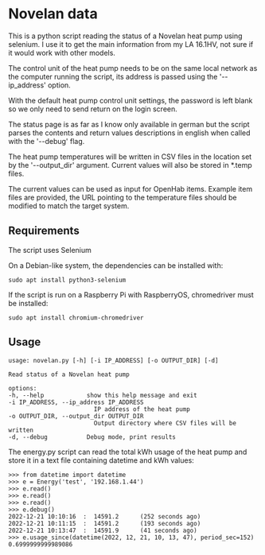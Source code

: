 # Novelan data
This is a python script reading the status of a Novelan heat pump using selenium. I use it to get the main information from my LA 16.1HV, not sure if it would work with other models.

The control unit of the heat pump needs to be on the same local network as the computer running the script, its address is passed using the '--ip_address' option.

With the default heat pump control unit settings, the password is left blank so we only need to send return on the login screen.

The status page is as far as I know only available in german but the script parses the contents and return values descriptions in english when called with the '--debug' flag.

The heat pump temperatures will be written in CSV files in the location set by the '--output_dir' argument. Current values will also be stored in *.temp files.

The current values can be used as input for OpenHab items. Example item files are provided, the URL pointing to the temperature files should be modified to match the target system. 

## Requirements
The script uses Selenium

On a Debian-like system, the dependencies can be installed with:

    sudo apt install python3-selenium

If the script is run on a Raspberry Pi with RaspberryOS, chromedriver must be installed:

    sudo apt install chromium-chromedriver

## Usage
    usage: novelan.py [-h] [-i IP_ADDRESS] [-o OUTPUT_DIR] [-d]

    Read status of a Novelan heat pump

    options:
    -h, --help            show this help message and exit
    -i IP_ADDRESS, --ip_address IP_ADDRESS
                            IP address of the heat pump
    -o OUTPUT_DIR, --output_dir OUTPUT_DIR
                            Output directory where CSV files will be written
    -d, --debug           Debug mode, print results

The energy.py script can read the total kWh usage of the heat pump and store it in a text file containing datetime and kWh values:

    >>> from datetime import datetime
    >>> e = Energy('test', '192.168.1.44')
    >>> e.read()
    >>> e.read()
    >>> e.read()
    >>> e.debug()
    2022-12-21 10:10:16  :  14591.2      (252 seconds ago)
    2022-12-21 10:11:15  :  14591.2      (193 seconds ago)
    2022-12-21 10:13:47  :  14591.9      (41 seconds ago)
    >>> e.usage_since(datetime(2022, 12, 21, 10, 13, 47), period_sec=152)
    0.6999999999989086
